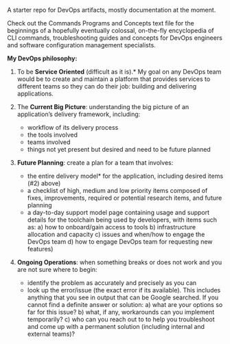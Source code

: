 A starter repo for DevOps artifacts, mostly documentation at the moment.

Check out the Commands Programs and Concepts text file for the beginnings of a hopefully eventually colossal, on-the-fly encyclopedia of CLI commands, troubleshooting guides and concepts for DevOps engineers and software configuration management specialists.


**My DevOps philosophy:**

1) To be **Service Oriented** (difficult as it is).* My goal on any DevOps team would be to create and maintain a platform that provides services to different teams so they can do their job: building and delivering applications.

2) The **Current Big Picture**: understanding the big picture of an application’s delivery framework, including:
    - workflow of its delivery process
    - the tools involved
    - teams involved
    - things not yet present but desired and need to be future planned

3) **Future Planning**: create a plan for a team that involves:
    - the entire delivery model* for the application, including desired items (#2) above)
    - a checklist of high, medium and low priority items composed of fixes, improvements, required or potential research items, and future planning
    - a day-to-day support model page containing usage and support details for the toolchain being used by developers, with items such as:
    	a) how to onboard/gain access to tools
	b) infrastructure allocation and capacity
	c) issues and when/how to engage the DevOps team
	d) how to engage DevOps team for requesting new features)

4) **Ongoing Operations**: when something breaks or does not work and you are not sure where to begin:
    - identify the problem as accurately and precisely as you can
    - look up the error/issue (the exact error if its available). This includes anything that you see in output that can be Google searched. If you cannot find a definite answer or solution:
    	a) what are your options so far for this issue?
	b) what, if any, workarounds can you implement temporarily?
	c) who can you reach out to to help you troubleshoot and come up with a permanent solution (including internal and external teams)?
